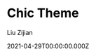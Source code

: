 ---
title: Chic Theme
github: https://github.com/Siricee/hexo-theme-Chic
demo: https://siricee.github.io/hexo-theme-Chic/
license: Creative Commons Attribution-NonCommercial-ShareAlike 4.0 International
author: Liu Zijian
author_link: ''
author_twitter: ''
date: 2021-04-29T00:00:00.000Z
ssg:
  - Hexo
cms: null
css: null
category: null
description: An elegant, powerful, easy-to-read Hexo theme.
draft: false
publish_date: '2019-06-12T06:13:00Z'
update_date: '2022-06-13T09:22:45Z'
github_star: 742
github_fork: 162
---